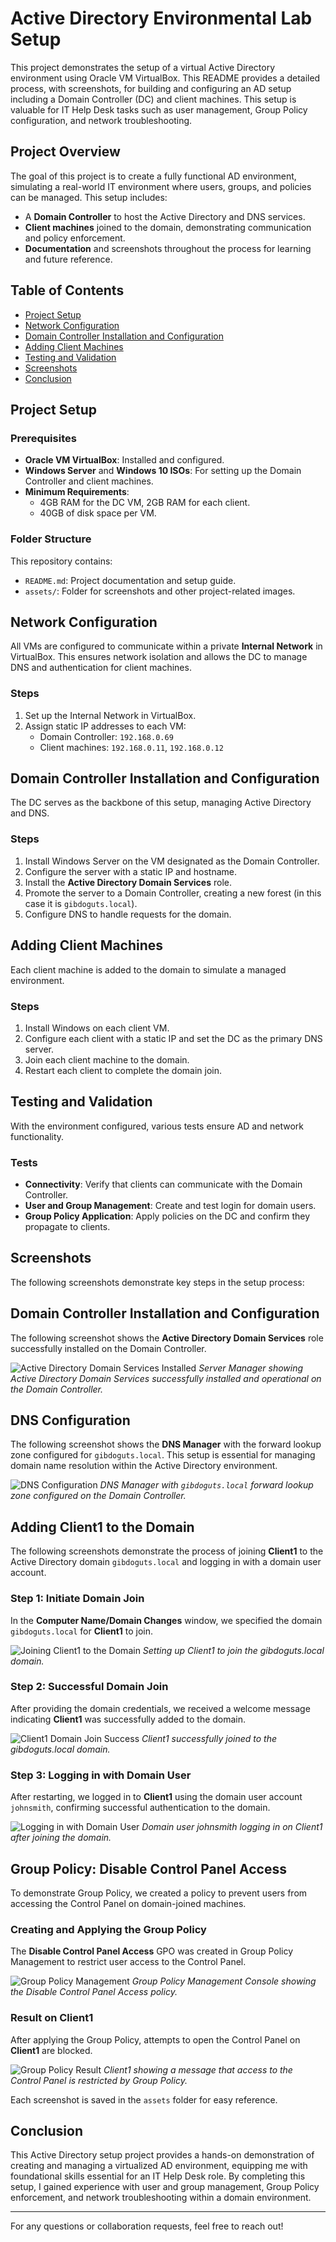 # Active Directory Environmental Lab Setup

This project demonstrates the setup of a virtual Active Directory environment using Oracle VM VirtualBox. This README provides a detailed process, with screenshots, for building and configuring an AD setup including a Domain Controller (DC) and client machines. This setup is valuable for IT Help Desk tasks such as user management, Group Policy configuration, and network troubleshooting.

## Project Overview

The goal of this project is to create a fully functional AD environment, simulating a real-world IT environment where users, groups, and policies can be managed. This setup includes:
- A **Domain Controller** to host the Active Directory and DNS services.
- **Client machines** joined to the domain, demonstrating communication and policy enforcement.
- **Documentation** and screenshots throughout the process for learning and future reference.

## Table of Contents

- [Project Setup](#project-setup)
- [Network Configuration](#network-configuration)
- [Domain Controller Installation and Configuration](#domain-controller-installation-and-configuration)
- [Adding Client Machines](#adding-client-machines)
- [Testing and Validation](#testing-and-validation)
- [Screenshots](#screenshots)
- [Conclusion](#conclusion)

## Project Setup

### Prerequisites

- **Oracle VM VirtualBox**: Installed and configured.
- **Windows Server** and **Windows 10 ISOs**: For setting up the Domain Controller and client machines.
- **Minimum Requirements**:
  - 4GB RAM for the DC VM, 2GB RAM for each client.
  - 40GB of disk space per VM.

### Folder Structure

This repository contains:
- `README.md`: Project documentation and setup guide.
- `assets/`: Folder for screenshots and other project-related images.

## Network Configuration

All VMs are configured to communicate within a private **Internal Network** in VirtualBox. This ensures network isolation and allows the DC to manage DNS and authentication for client machines.

### Steps
1. Set up the Internal Network in VirtualBox.
2. Assign static IP addresses to each VM:
   - Domain Controller: `192.168.0.69`
   - Client machines: `192.168.0.11`, `192.168.0.12`

## Domain Controller Installation and Configuration

The DC serves as the backbone of this setup, managing Active Directory and DNS.

### Steps
1. Install Windows Server on the VM designated as the Domain Controller.
2. Configure the server with a static IP and hostname.
3. Install the **Active Directory Domain Services** role.
4. Promote the server to a Domain Controller, creating a new forest (in this case it is `gibdoguts.local`).
5. Configure DNS to handle requests for the domain.

## Adding Client Machines

Each client machine is added to the domain to simulate a managed environment.

### Steps
1. Install Windows on each client VM.
2. Configure each client with a static IP and set the DC as the primary DNS server.
3. Join each client machine to the domain.
4. Restart each client to complete the domain join.

## Testing and Validation

With the environment configured, various tests ensure AD and network functionality.

### Tests
- **Connectivity**: Verify that clients can communicate with the Domain Controller.
- **User and Group Management**: Create and test login for domain users.
- **Group Policy Application**: Apply policies on the DC and confirm they propagate to clients.

## Screenshots

The following screenshots demonstrate key steps in the setup process:

## Domain Controller Installation and Configuration

The following screenshot shows the **Active Directory Domain Services** role successfully installed on the Domain Controller.

![Active Directory Domain Services Installed](assets/ADDSInstalled.png)
*Server Manager showing Active Directory Domain Services successfully installed and operational on the Domain Controller.*
## DNS Configuration

The following screenshot shows the **DNS Manager** with the forward lookup zone configured for `gibdoguts.local`. This setup is essential for managing domain name resolution within the Active Directory environment.

![DNS Configuration](assets/DNSConfig.png)
*DNS Manager with `gibdoguts.local` forward lookup zone configured on the Domain Controller.*

## Adding Client1 to the Domain

The following screenshots demonstrate the process of joining **Client1** to the Active Directory domain `gibdoguts.local` and logging in with a domain user account.

### Step 1: Initiate Domain Join

In the **Computer Name/Domain Changes** window, we specified the domain `gibdoguts.local` for **Client1** to join.

![Joining Client1 to the Domain](assets/Client1DomainJoin.png)
*Setting up Client1 to join the gibdoguts.local domain.*

### Step 2: Successful Domain Join

After providing the domain credentials, we received a welcome message indicating **Client1** was successfully added to the domain.

![Client1 Domain Join Success](assets/Client1Success.png)
*Client1 successfully joined to the gibdoguts.local domain.*

### Step 3: Logging in with Domain User

After restarting, we logged in to **Client1** using the domain user account `johnsmith`, confirming successful authentication to the domain.

![Logging in with Domain User](assets/Client1Login.png)
*Domain user johnsmith logging in on Client1 after joining the domain.*

## Group Policy: Disable Control Panel Access

To demonstrate Group Policy, we created a policy to prevent users from accessing the Control Panel on domain-joined machines.

### Creating and Applying the Group Policy

The **Disable Control Panel Access** GPO was created in Group Policy Management to restrict user access to the Control Panel.

![Group Policy Management](assets/GroupPolicyControlPanel.png)
*Group Policy Management Console showing the Disable Control Panel Access policy.*

### Result on Client1

After applying the Group Policy, attempts to open the Control Panel on **Client1** are blocked.

![Group Policy Result](assets/Client1ControlPanelBlocked.png)
*Client1 showing a message that access to the Control Panel is restricted by Group Policy.*


Each screenshot is saved in the `assets` folder for easy reference.

## Conclusion

This Active Directory setup project provides a hands-on demonstration of creating and managing a virtualized AD environment, equipping me with foundational skills essential for an IT Help Desk role. By completing this setup, I gained experience with user and group management, Group Policy enforcement, and network troubleshooting within a domain environment.

---

For any questions or collaboration requests, feel free to reach out!
